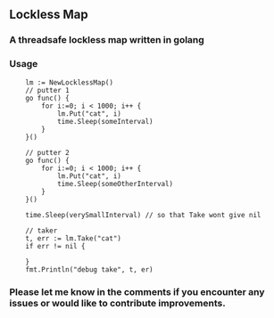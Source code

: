## Lockless Map

### A threadsafe lockless map written in golang


### Usage

```
	lm := NewLocklessMap()
	// putter 1
	go func() {
		for i:=0; i < 1000; i++ {
			lm.Put("cat", i)
			time.Sleep(someInterval)
		}
	}()

	// putter 2
	go func() {
		for i:=0; i < 1000; i++ {
			lm.Put("cat", i)
			time.Sleep(someOtherInterval)
		}
	}()

	time.Sleep(verySmallInterval) // so that Take wont give nil

	// taker
	t, err := lm.Take("cat")
	if err != nil {
	
	}
	fmt.Println("debug take", t, er)
```

### Please let me know in the comments if you encounter any issues or would like to contribute improvements.
